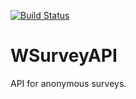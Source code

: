 [![Build Status](https://travis-ci.org/wiliamjcj/WSurveyAPI.svg?branch=master)](https://travis-ci.org/wiliamjcj/WSurveyAPI)
# WSurveyAPI
API for anonymous surveys.
